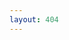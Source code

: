 ```yaml
---
layout: 404
---
```


<script>
  const path = location.pathname.split('/')
  location.pathname = path[1] + '/' + path[3] + '-' + path[4] + '/' + path[6].replace('.html', '')
</script>
